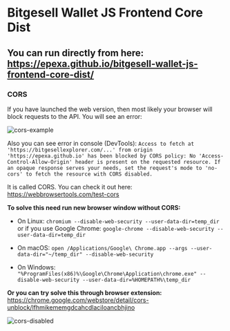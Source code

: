 # Bitgesell Wallet JS Frontend Core Dist

## You can run directly from here: https://epexa.github.io/bitgesell-wallet-js-frontend-core-dist/

### CORS

If you have launched the web version, then most likely your browser will block requests to the API. You will see an error:

![cors-example](https://user-images.githubusercontent.com/2198826/100053419-fb1f5100-2e5a-11eb-81f2-90aadbd0cf6e.png)

Also you can see error in console (DevTools):
`Access to fetch at 'https://bitgesellexplorer.com/...' from origin 'https://epexa.github.io' has been blocked by CORS policy: No 'Access-Control-Allow-Origin' header is present on the requested resource. If an opaque response serves your needs, set the request's mode to 'no-cors' to fetch the resource with CORS disabled.`

It is called CORS. You can check it out here: https://webbrowsertools.com/test-cors

**To solve this need run new browser window without CORS:**
- On Linux:
`chromium --disable-web-security --user-data-dir=temp_dir`
or if you use Google Chrome:
`google-chrome --disable-web-security --user-data-dir=temp_dir`

- On macOS:
`open /Applications/Google\ Chrome.app --args --user-data-dir="~/temp_dir" --disable-web-security`

- On Windows:
`"%ProgramFiles(x86)%\Google\Chrome\Application\chrome.exe" --disable-web-security --user-data-dir=%HOMEPATH%\temp_dir`

**Or you can try solve this through browser extension:**
https://chrome.google.com/webstore/detail/cors-unblock/lfhmikememgdcahcdlaciloancbhjino

![cors-disabled](https://user-images.githubusercontent.com/2198826/100052370-bb576a00-2e58-11eb-97a7-c4a59b0bbf47.png)
